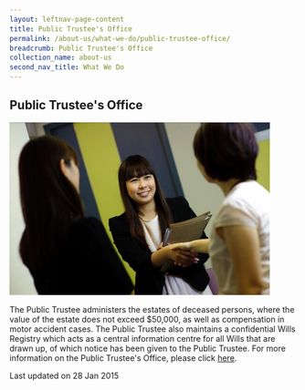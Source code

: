 ```yaml
---
layout: leftnav-page-content
title: Public Trustee's Office
permalink: /about-us/what-we-do/public-trustee-office/
breadcrumb: Public Trustee's Office
collection_name: about-us
second_nav_title: What We Do
---
```


<style> 
  .image {width: 600px;} 
  .image img {max-width: 100%;} 
</style>

Public Trustee's Office
---

<div class="image"><img src="/images/1422440450128.jpg/" title="Public Trustee's Office" alt="Public Trustee's Office"></div>

The Public Trustee administers the estates of deceased persons, where the value of the estate does not exceed $50,000, as well as compensation in motor accident cases. The Public Trustee also maintains a confidential Wills Registry which acts as a central information centre for all Wills that are drawn up, of which notice has been given to the Public Trustee. For more information on the Public Trustee's Office, please click [here](https://pto.mlaw.gov.sg/).

<p class="right-side-updated">Last updated on 28 Jan 2015</p>
